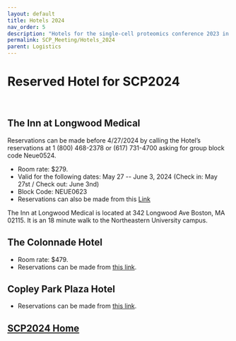 ```yaml
---
layout: default
title: Hotels 2024
nav_order: 5
description: "Hotels for the single-cell proteomics conference 2023 in Boston"
permalink: SCP_Meeting/Hotels_2024
parent: Logistics
---
```


# Reserved Hotel for SCP2024


&nbsp;


## The Inn at Longwood Medical

Reservations can be made before 4/27/2024 by calling the Hotel’s reservations at 1 (800) 468-2378 or (617) 731-4700 asking for group block code Neue0524.
* Room rate: $279.
* Valid for the following dates: May 27 -- June 3, 2024 (Check in: May 27st / Check out: June 3nd)
* Block Code: NEUE0623
* Reservations can also be made from this [Link](https://be.synxis.com/?Hotel=58219&Chain=65&arrive=2024-05-27&depart=2024-06-03&adult=1&child=0&group=NEUE0524)



The Inn at Longwood Medical is located at 342 Longwood Ave Boston, MA 02115. It is an 18 minute walk to the Northeastern University campus.


## The Colonnade Hotel
* Room rate: $479.
* Reservations can be made from [this link](https://www.phgsecure.com/IBE/bookingRedirect.ashx?propertyCode=BOSCO&group=NES28A&arrivalDate=05-28-2024&departureDate=05-31-2024&numberOfNights=3&numberOfAdults=1).

## Copley Park Plaza Hotel
* Reservations can be made from [this link](https://reservations.travelclick.com/102285?RatePlanId=7559452).



## [SCP2024 Home](https://single-cell.net/proteomics/scp2024)


<!-- or by using the following [LINK](https://be.synxis.com/?adult=1&arrive=2023-05-31&chain=65&child=0&currency=USD&depart=2023-06-03&group=NEUE0623&hotel=58219&level=hotel&locale=en-US&rooms=1). -->




&nbsp;


&nbsp;


&nbsp;


&nbsp;


&nbsp;


&nbsp;


&nbsp;


&nbsp;



&nbsp;


&nbsp;


&nbsp;


&nbsp;


&nbsp;


&nbsp;


&nbsp;


&nbsp;



&nbsp;


&nbsp;


&nbsp;


&nbsp;


&nbsp;


&nbsp;


&nbsp;


&nbsp;
